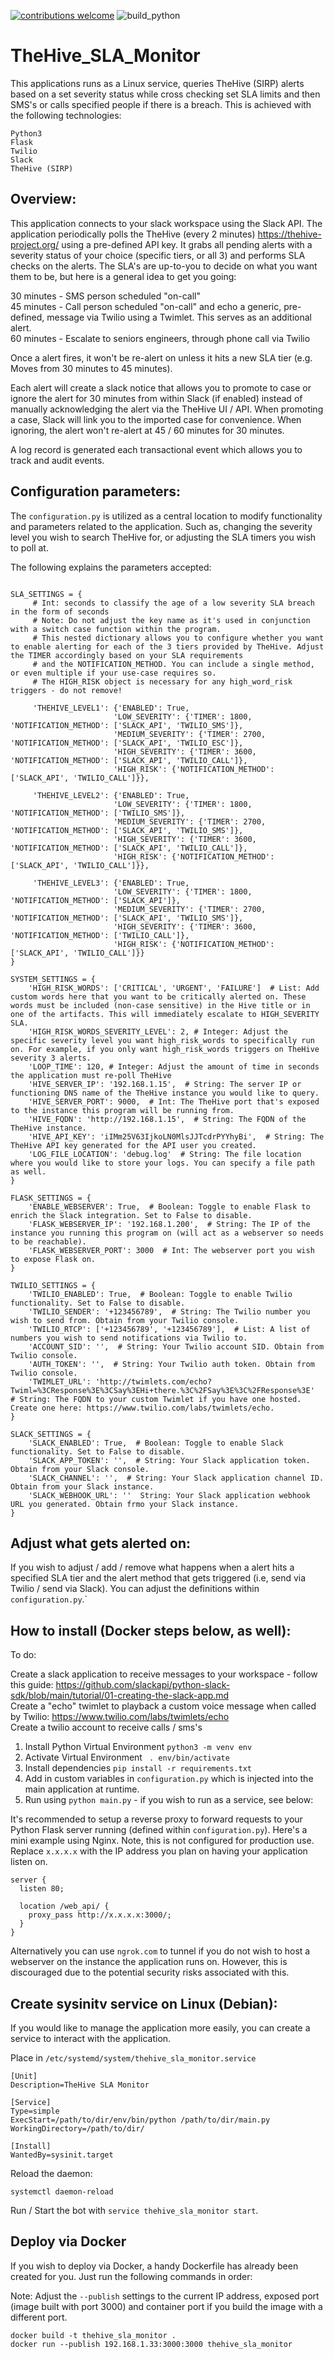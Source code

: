 [![contributions welcome](https://img.shields.io/badge/contributions-welcome-brightgreen.svg?style=flat)](https://github.com/JoshuaSmeda/TheHive_SLA_Monitor/issues)
![build_python](https://github.com/JoshuaSmeda/thehive_sla_monitor/workflows/build_python/badge.svg)

# TheHive_SLA_Monitor
This applications runs as a Linux service, queries TheHive (SIRP) alerts based on a set severity status while cross checking set SLA limits and then SMS's or calls specified people if there is a breach. This is achieved with the following technologies:

```
Python3
Flask
Twilio
Slack
TheHive (SIRP)
```

## Overview:

This application connects to your slack workspace using the Slack API. The application periodically polls the TheHive (every 2 minutes) https://thehive-project.org/ using a pre-defined API key. It grabs all pending alerts with a severity status of your choice (specific tiers, or all 3) and performs SLA checks on the alerts. The SLA's are up-to-you to decide on what you want them to be, but here is a general idea to get you going:

30 minutes - SMS person scheduled "on-call" <br>
45 minutes - Call person scheduled "on-call" and echo a generic, pre-defined, message via Twilio using a Twimlet. This serves as an additional alert.<br>
60 minutes - Escalate to seniors engineers, through phone call via Twilio <br>

Once a alert fires, it won't be re-alert on unless it hits a new SLA tier (e.g. Moves from 30 minutes to 45 minutes).

Each alert will create a slack notice that allows you to promote to case or ignore the alert for 30 minutes from within Slack (if enabled) instead of manually acknowledging the alert via the TheHive UI / API. When promoting a case, Slack will link you to the imported case for convenience. When ignoring, the alert won't re-alert at 45 / 60 minutes for 30 minutes.

A log record is generated each transactional event which allows you to track and audit events.

## Configuration parameters:

The `configuration.py` is utilized as a central location to modify functionality and parameters related to the application. Such as, changing the severity level you wish to search TheHive for, or adjusting the SLA timers you wish to poll at. 

The following explains the parameters accepted:

```

SLA_SETTINGS = {
     # Int: seconds to classify the age of a low severity SLA breach in the form of seconds
     # Note: Do not adjust the key name as it's used in conjunction with a switch case function within the program.
     # This nested dictionary allows you to configure whether you want to enable alerting for each of the 3 tiers provided by TheHive. Adjust the TIMER accordingly based on your SLA requirements
     # and the NOTIFICATION_METHOD. You can include a single method, or even multiple if your use-case requires so.
     # The HIGH_RISK object is necessary for any high_word_risk triggers - do not remove!

     'THEHIVE_LEVEL1': {'ENABLED': True,
                       'LOW_SEVERITY': {'TIMER': 1800, 'NOTIFICATION_METHOD': ['SLACK_API', 'TWILIO_SMS']},
                       'MEDIUM_SEVERITY': {'TIMER': 2700, 'NOTIFICATION_METHOD': ['SLACK_API', 'TWILIO_ESC']},
                       'HIGH_SEVERITY': {'TIMER': 3600, 'NOTIFICATION_METHOD': ['SLACK_API', 'TWILIO_CALL']},
                       'HIGH_RISK': {'NOTIFICATION_METHOD': ['SLACK_API', 'TWILIO_CALL']}},

     'THEHIVE_LEVEL2': {'ENABLED': True,
                       'LOW_SEVERITY': {'TIMER': 1800, 'NOTIFICATION_METHOD': ['TWILIO_SMS']},
                       'MEDIUM_SEVERITY': {'TIMER': 2700, 'NOTIFICATION_METHOD': ['SLACK_API', 'TWILIO_SMS']},
                       'HIGH_SEVERITY': {'TIMER': 3600, 'NOTIFICATION_METHOD': ['SLACK_API', 'TWILIO_CALL']},
                       'HIGH_RISK': {'NOTIFICATION_METHOD': ['SLACK_API', 'TWILIO_CALL']}},

     'THEHIVE_LEVEL3': {'ENABLED': True,
                       'LOW_SEVERITY': {'TIMER': 1800, 'NOTIFICATION_METHOD': ['SLACK_API']},
                       'MEDIUM_SEVERITY': {'TIMER': 2700, 'NOTIFICATION_METHOD': ['SLACK_API', 'TWILIO_SMS']},
                       'HIGH_SEVERITY': {'TIMER': 3600, 'NOTIFICATION_METHOD': ['TWILIO_CALL']},
                       'HIGH_RISK': {'NOTIFICATION_METHOD': ['SLACK_API', 'TWILIO_CALL']}}
}

SYSTEM_SETTINGS = {
    'HIGH_RISK_WORDS': ['CRITICAL', 'URGENT', 'FAILURE']  # List: Add custom words here that you want to be critically alerted on. These words must be included (non-case sensitive) in the Hive title or in one of the artifacts. This will immediately escalate to HIGH_SEVERITY SLA.
    'HIGH_RISK_WORDS_SEVERITY_LEVEL': 2, # Integer: Adjust the specific severity level you want high_risk_words to specifically run on. For example, if you only want high_risk_words triggers on TheHive severity 3 alerts.
    'LOOP_TIME': 120, # Integer: Adjust the amount of time in seconds the application must re-poll TheHive
    'HIVE_SERVER_IP': '192.168.1.15',  # String: The server IP or functioning DNS name of the TheHive instance you would like to query.
    'HIVE_SERVER_PORT': 9000,  # Int: The TheHive port that's exposed to the instance this program will be running from.
    'HIVE_FQDN': 'http://192.168.1.15',  # String: The FQDN of the TheHive instance.
    'HIVE_API_KEY': 'iIMm25V63IjkoLN0MlsJJTcdrPYYhyBi',  # String: The TheHive API key generated for the API user you created.
    'LOG_FILE_LOCATION': 'debug.log'  # String: The file location where you would like to store your logs. You can specify a file path as well.
}

FLASK_SETTINGS = {
    'ENABLE_WEBSERVER': True,  # Boolean: Toggle to enable Flask to enrich the Slack integration. Set to False to disable.
    'FLASK_WEBSERVER_IP': '192.168.1.200',  # String: The IP of the instance you running this program on (will act as a webserver so needs to be reachable).
    'FLASK_WEBSERVER_PORT': 3000  # Int: The webserver port you wish to expose Flask on.
}

TWILIO_SETTINGS = {
    'TWILIO_ENABLED': True,  # Boolean: Toggle to enable Twilio functionality. Set to False to disable.
    'TWILIO_SENDER': '+123456789',  # String: The Twilio number you wish to send from. Obtain from your Twilio console.
    'TWILIO_RTCP': ['+123456789', '+123456789'],  # List: A list of numbers you wish to send notifications via Twilio to.
    'ACCOUNT_SID': '',  # String: Your Twilio account SID. Obtain from Twilio console.
    'AUTH_TOKEN': '',  # String: Your Twilio auth token. Obtain from Twilio console.
    'TWIMLET_URL': 'http://twimlets.com/echo?Twiml=%3CResponse%3E%3CSay%3EHi+there.%3C%2FSay%3E%3C%2FResponse%3E'  # String: The FQDN to your custom Twimlet if you have one hosted. Create one here: https://www.twilio.com/labs/twimlets/echo.
}

SLACK_SETTINGS = {
    'SLACK_ENABLED': True,  # Boolean: Toggle to enable Slack functionality. Set to False to disable.
    'SLACK_APP_TOKEN': '',  # String: Your Slack application token. Obtain from your Slack console.
    'SLACK_CHANNEL': '',  # String: Your Slack application channel ID. Obtain from your Slack instance.
    'SLACK_WEBHOOK_URL': ''  String: Your Slack application webhook URL you generated. Obtain frmo your Slack instance.
}
```

## Adjust what gets alerted on:

If you wish to adjust / add / remove what happens when a alert hits a specified SLA tier and the alert method that gets triggered (i.e, send via Twilio / send via Slack). You can adjust the definitions within `configuration.py`.`

## How to install (Docker steps below, as well):

To do:

Create a slack application to receive messages to your workspace - follow this guide: https://github.com/slackapi/python-slack-sdk/blob/main/tutorial/01-creating-the-slack-app.md <br>
Create a "echo" twimlet to playback a custom voice message when called by Twilio: https://www.twilio.com/labs/twimlets/echo <br>
Create a twilio account to receive calls / sms's

1. Install Python Virtual Environment ```python3 -m venv env```
2. Activate Virtual Environment ``` . env/bin/activate```
3. Install dependencies ```pip install -r requirements.txt```
4. Add in custom variables in ```configuration.py``` which is injected into the main application at runtime.
5. Run using ```python main.py``` - if you wish to run as a service, see below:

It's recommended to setup a reverse proxy to forward requests to your Python Flask server running (defined within ```configuration.py```). Here's a mini example using Nginx. Note, this is not configured for production use. Replace ```x.x.x.x``` with the IP address you plan on having your application listen on.

```
server {
  listen 80;
  
  location /web_api/ {
    proxy_pass http://x.x.x.x:3000/;
  }
}

```

Alternatively you can use ```ngrok.com``` to tunnel if you do not wish to host a webserver on the instance the application runs on. However, this is discouraged due to the potential security risks associated with this.

## Create sysinitv service on Linux (Debian):

If you would like to manage the application more easily, you can create a service to interact with the application.

Place in ```/etc/systemd/system/thehive_sla_monitor.service```

```
[Unit]
Description=TheHive SLA Monitor

[Service]
Type=simple
ExecStart=/path/to/dir/env/bin/python /path/to/dir/main.py
WorkingDirectory=/path/to/dir/

[Install]
WantedBy=sysinit.target
```

Reload the daemon:

```systemctl daemon-reload```

Run / Start the bot with ```service thehive_sla_monitor start```.

## Deploy via Docker

If you wish to deploy via Docker, a handy Dockerfile has already been created for you. Just run the following commands in order:

Note: Adjust the `--publish` settings to the current IP address, exposed port (image built with port 3000) and container port if you build the image with a different port.

```
docker build -t thehive_sla_monitor .
docker run --publish 192.168.1.33:3000:3000 thehive_sla_monitor
```
